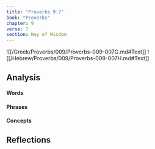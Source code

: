 ```yaml
---
title: "Proverbs 9:7"
book: "Proverbs"
chapter: 9
verse: 7
section: Way of Wisdom
---
```

![[/Greek/Proverbs/009/Proverbs-009-007G.md#Text]]
![[/Hebrew/Proverbs/009/Proverbs-009-007H.md#Text]]

## Analysis

#### Words

#### Phrases

#### Concepts

## Reflections
